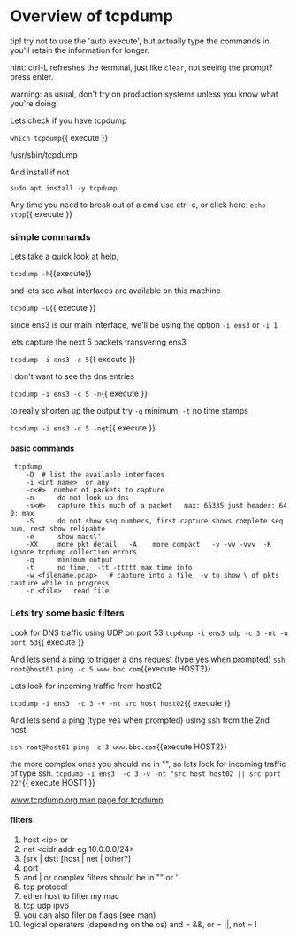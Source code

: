 # Overview of tcpdump

tip!
try not to use the 'auto execute', but actually type the commands in, you'll retain the information for longer.   

hint:
ctrl-L refreshes the terminal, just like `clear`,
not seeing the prompt? press enter.

warning:
as usual, don't try on production systems unless you know what you're doing!

Lets check if you have tcpdump

`which tcpdump`{{ execute }}

/usr/sbin/tcpdump

And install  if not

`sudo apt install -y tcpdump`

Any time you need to break out of a cmd use ctrl-c, or click here:
`echo stop`{{ execute }}

### simple commands

Lets take a quick look at help,

 `tcpdump -h`{{execute}}

and lets see what interfaces are available on this machine

`tcpdump -D`{{ execute }}

since ens3 is our main interface, we'll be using the option `-i ens3`  or `-i 1`

lets capture the next 5 packets transvering ens3

`tcpdump -i ens3 -c 5`{{ execute }}

I don't want to see the dns entries

`tcpdump -i ens3 -c 5 -n`{{ execute }}

to really shorten up the output try `-q` minimum,  `-t` no time stamps

`tcpdump -i ens3 -c 5 -nqt`{{ execute }}

#### basic commands

```
 tcpdump    
    -D  # list the available interfaces
    -i <int name>  or any
    -c<#>  number of packets to capture
    -n      do not look up dns
    -s<#>   capture this much of a packet   max: 65335 just header: 64   0: max
    -S      do not show seq numbers, first capture shows complete seq num, rest show relipahte
    -e      show macs\' 
    -XX     more pkt detail   -A    more compact   -v -vv -vvv  -K ignore tcpdump collection errors
    -q      minimum output
    -t      no time,  -tt -ttttt max time info
    -w <filename.pcap>   # capture into a file, -v to show \ of pkts capture while in progress
    -r <file>   read file
```


### Lets try some basic filters

Look for DNS traffic using UDP on port 53
`tcpdump -i ens3 udp -c 3 -nt -u port 53`{{ execute }}


And lets send a ping to trigger a dns request (type yes when prompted)
`ssh root@host01 ping -c 5 www.bbc.com`{{execute HOST2}}



Lets look for incoming traffic from host02

`tcpdump -i ens3  -c 3 -v -nt src host host02`{{ execute }}

And lets send a ping (type yes when prompted) using ssh from the 2nd host.

`ssh root@host01 ping -c 3 www.bbc.com`{{execute HOST2}}
 


the more complex ones you should inc in "", so lets look for incoming traffic of type ssh.
`tcpdump -i ens3  -c 3 -v -nt "src host host02 || src port 22"`{{ execute HOST1 }}


[www.tcpdump.org  man page for tcpdump](https://www.tcpdump.org/manpages/tcpdump.1.html)



#### filters

  1. host \<ip> or <dns name>
  2. net <cidr addr eg 10.0.0.0/24>
  3. [srx | dst] [host | net | other?]
  4. port <ip>  
  5. and | or   complex filters should be in  "" or ''
  6. tcp        protocol
  7. ether host <mac>    to filter my mac
  8. tcp udp      ipv6
  9. you can also filer on flags (see man)
  10. logical operaters (depending on the os) and = &&, or = ||, not = !  